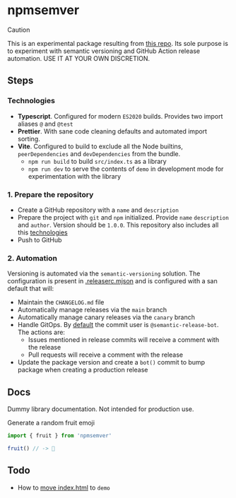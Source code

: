 # npmsemver

> [!CAUTION]
> This is an experimental package resulting from [this repo](https://github.com/svaraborut/npmsemver). Its sole purpose
> is
> to experiment with semantic versioning and GitHub Action release automation. USE IT AT YOUR OWN DISCRETION.

## Steps

### Technologies

- **Typescript**. Configured for modern `ES2020` builds. Provides two import aliases `@` and `@test`
- **Prettier**. With sane code cleaning defaults and automated import sorting.
- **Vite**. Configured to build to exclude all the Node builtins, `peerDependencies` and `devDependencies` from the
  bundle.
    - `npm run build` to build `src/index.ts` as a library
    - `npm run dev` to serve the contents of `demo` in development mode for experimentation with the library

### 1. Prepare the repository

- Create a GitHub repository with a `name` and `description`
- Prepare the project with `git` and `npm` initialized. Provide `name` `description` and `author`. Version should be
  `1.0.0`. This repository also includes all this [technologies](#technologies)
- Push to GitHub

### 2. Automation

Versioning is automated via the `semantic-versioning` solution. The configuration is present
in [.releaserc.mjson](.releaserc.mjs) and is configured with a san default that will:

- Maintain the `CHANGELOG.md` file
- Automatically manage releases via the `main` branch
- Automatically manage canary releases via the `canary` branch
- Handle GitOps. By [default](https://github.com/semantic-release/git) the commit user is `@semantic-release-bot`. The
  actions are:
    - Issues mentioned in release commits will receive a comment with the release
    - Pull requests will receive a comment with the release
- Update the package version and create a `bot()` commit to bump package when creating a production release

## Docs

Dummy library documentation. Not intended for production use.

Generate a random fruit emoji

```typescript
import { fruit } from 'npmsemver'

fruit() // -> 🍊
```

## Todo

- How to [move index.html](https://stackoverflow.com/questions/71295772) to `demo`
